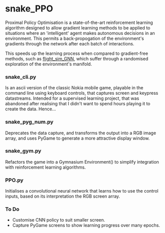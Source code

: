 # snake_PPO

Proximal Policy Optimisation is a state-of-the-art reinforcement learning algorithm designed to allow gradient learning methods to be applied to situations where an 'intelligent' agent makes autonomous decisions in an environment.  This permits a back-propogation of the environment's gradients through the network after each batch of interactions.  

This speeds up the learning process when compared to gradient-free methods, such as <a href="https://github.com/colurw/flight_sim_GNN" title="colurw/flight_sim_GNN">flight_sim_GNN</a>, which suffer through a randomised exploration of the environment's manifold.  

### snake_cli.py
Is an ascii version of the classic Nokia mobile game, playable in the command line using keyboard controls, that captures screen and keypress datastreams.  Intended for a supervised learning project, that was abandoned after realising that I didn't want to spend hours playing it to create the data.  Hence...

### snake_pyg_num.py
Deprecates the data capture, and transforms the output into a RGB image array, and uses PyGame to generate a more attractive display window.

### snake_gym.py
Refactors the game into a Gymnasium Environment() to simplify integration with reinforcement learning algorithms.

### PPO.py
Initialises a convolutional neural network that learns how to use the control inputs, based on its interpretation the RGB screen array.

### To Do
* Customise CNN policy to suit smaller screen.
* Capture PyGame screens to show learning progress over many epochs.

